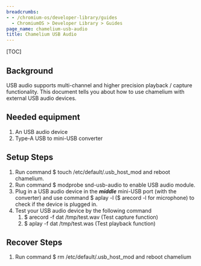 ```yaml
---
breadcrumbs:
- - /chromium-os/developer-library/guides
  - ChromiumOS > Developer Library > Guides
page_name: chamelium-usb-audio
title: Chamelium USB Audio
---
```


[TOC]

## Background

USB audio supports multi-channel and higher precision playback / capture
functionality. This document tells you about how to use chamelium with external
USB audio devices.

## Needed equipment

1.  An USB audio device
2.  Type-A USB to mini-USB converter

## Setup Steps

1.  Run command $ touch /etc/default/.usb_host_mod and reboot chamelium.
2.  Run command $ modprobe snd-usb-audio to enable USB audio module.
3.  Plug in a USB audio device in the ***middle*** mini-USB port (with
            the converter) and use command $ aplay -l ($ arecord -l for
            microphone) to check if the device is plugged in.
4.  Test your USB audio device by the following command
    1.  $ arecord -f dat /tmp/test.wav (Test capture function)
    2.  $ aplay -f dat /tmp/test.was (Test playback function)

## **Recover Steps**

1.  Run command $ rm /etc/default/.usb_host_mod and reboot chamelium
